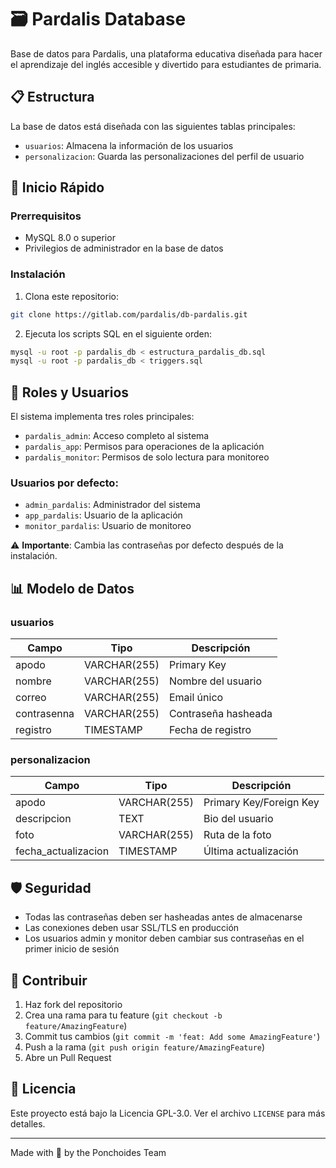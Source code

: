 # 🗃️ Pardalis Database

Base de datos para Pardalis, una plataforma educativa diseñada para hacer el aprendizaje del inglés accesible y divertido para estudiantes de primaria.

## 📋 Estructura

La base de datos está diseñada con las siguientes tablas principales:

- `usuarios`: Almacena la información de los usuarios
- `personalizacion`: Guarda las personalizaciones del perfil de usuario

## 🚀 Inicio Rápido

### Prerrequisitos

- MySQL 8.0 o superior
- Privilegios de administrador en la base de datos

### Instalación

1. Clona este repositorio:
```bash
git clone https://gitlab.com/pardalis/db-pardalis.git
```

2. Ejecuta los scripts SQL en el siguiente orden:
```bash
mysql -u root -p pardalis_db < estructura_pardalis_db.sql
mysql -u root -p pardalis_db < triggers.sql
```

## 🔐 Roles y Usuarios

El sistema implementa tres roles principales:

- `pardalis_admin`: Acceso completo al sistema
- `pardalis_app`: Permisos para operaciones de la aplicación
- `pardalis_monitor`: Permisos de solo lectura para monitoreo

### Usuarios por defecto:

- `admin_pardalis`: Administrador del sistema
- `app_pardalis`: Usuario de la aplicación
- `monitor_pardalis`: Usuario de monitoreo

⚠️ **Importante**: Cambia las contraseñas por defecto después de la instalación.

## 📊 Modelo de Datos

### usuarios
| Campo       | Tipo         | Descripción            |
|------------|--------------|------------------------|
| apodo      | VARCHAR(255) | Primary Key           |
| nombre     | VARCHAR(255) | Nombre del usuario    |
| correo     | VARCHAR(255) | Email único           |
| contrasenna| VARCHAR(255) | Contraseña hasheada   |
| registro   | TIMESTAMP    | Fecha de registro     |

### personalizacion
| Campo               | Tipo         | Descripción                |
|--------------------|--------------|----------------------------|
| apodo              | VARCHAR(255) | Primary Key/Foreign Key   |
| descripcion        | TEXT         | Bio del usuario           |
| foto               | VARCHAR(255) | Ruta de la foto           |
| fecha_actualizacion| TIMESTAMP    | Última actualización      |

## 🛡️ Seguridad

- Todas las contraseñas deben ser hasheadas antes de almacenarse
- Las conexiones deben usar SSL/TLS en producción
- Los usuarios admin y monitor deben cambiar sus contraseñas en el primer inicio de sesión

## 🤝 Contribuir

1. Haz fork del repositorio
2. Crea una rama para tu feature (`git checkout -b feature/AmazingFeature`)
3. Commit tus cambios (`git commit -m 'feat: Add some AmazingFeature'`)
4. Push a la rama (`git push origin feature/AmazingFeature`)
5. Abre un Pull Request

## 📄 Licencia

Este proyecto está bajo la Licencia GPL-3.0. Ver el archivo `LICENSE` para más detalles.

---
Made with 💛 by the Ponchoides Team
